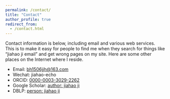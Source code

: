 ```yaml
---
permalink: /contact/
title: "Contact"
author_profile: true
redirect_from: 
  - /contact.html
---
```


Contact information is below, including email and various web services. This is to make it easy for people to find me when they search for things like “jiahao ji email” and get wrong pages on my site. Here are some other places on the Internet where I reside.

<!-- * Email: jiahaoji@buaa.edu.cn -->
* Email: bh1506jjh@163.com
* Wechat: jiahao-echo
* ORCID: [0000-0003-3029-2262](https://orcid.org/0000-0003-3029-2262)
* Google Scholar: [author: jiahao ji](https://scholar.google.com/citations?user=OkiBEBgAAAAJ)
* DBLP: [person: jiahao ji](https://dblp.org/pid/266/2156.html)

<script type="text/javascript" src="//rf.revolvermaps.com/0/0/1.js?i=5862qs6qd1f&amp;s=200&amp;m=1&amp;v=true&amp;r=false&amp;b=000000&amp;n=false&amp;c=ff0000" async="async"></script>

